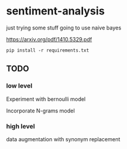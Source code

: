 # sentiment-analysis
just trying some stuff going to use naive bayes

https://arxiv.org/pdf/1410.5329.pdf

`pip install -r requirements.txt`


## TODO

### low level
  Experiment with bernoulli model

  Incorporate N-grams model
  
### high level

   data augmentation with synonym replacement

